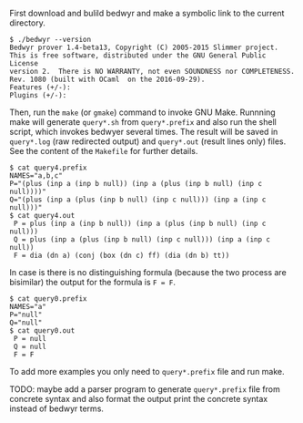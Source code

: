 First download and bulild bedwyr and make a symbolic link to the current directory.

```
$ ./bedwyr --version
Bedwyr prover 1.4-beta13, Copyright (C) 2005-2015 Slimmer project.
This is free software, distributed under the GNU General Public License
version 2.  There is NO WARRANTY, not even SOUNDNESS nor COMPLETENESS.
Rev. 1080 (built with OCaml  on the 2016-09-29).
Features (+/-):
Plugins (+/-):
```

Then, run the `make` (or `gmake`) command to invoke GNU Make.
Runnning make will generate `query*.sh` from `query*.prefix` and
also run the shell script, which invokes bedwyer several times.
The result will be saved in `query*.log` (raw redirected output) and
`query*.out` (result lines only) files.
See the content of the `Makefile` for further details.

```
$ cat query4.prefix 
NAMES="a,b,c"
P="(plus (inp a (inp b null)) (inp a (plus (inp b null) (inp c null))))"
Q="(plus (inp a (plus (inp b null) (inp c null))) (inp a (inp c null)))"
$ cat query4.out 
 P = plus (inp a (inp b null)) (inp a (plus (inp b null) (inp c null)))
 Q = plus (inp a (plus (inp b null) (inp c null))) (inp a (inp c null))
 F = dia (dn a) (conj (box (dn c) ff) (dia (dn b) tt))
```

In case is there is no distinguishing formula (because the two process are bisimilar)
the output for the formula is `F = F`.

```
$ cat query0.prefix 
NAMES="a"
P="null"
Q="null"
$ cat query0.out 
 P = null
 Q = null
 F = F
```

To add more examples you only need to `query*.prefix` file and run make.


TODO:
maybe add a parser program to generate `query*.prefix` file from concrete syntax and
also format the output print the concrete syntax instead of bedwyr terms.

